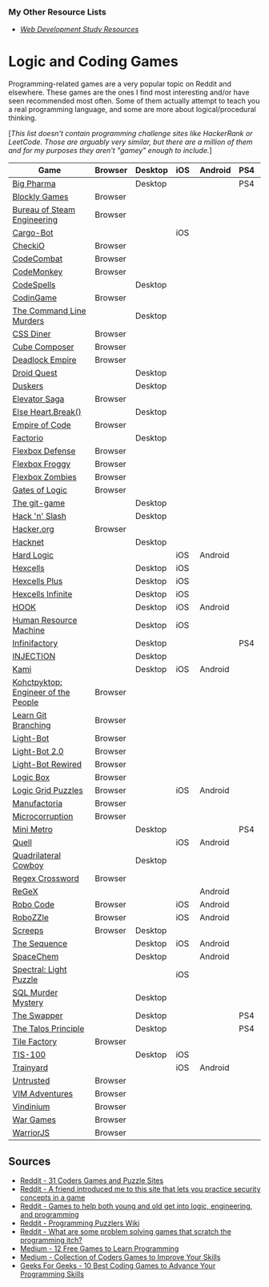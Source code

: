 ### My Other Resource Lists

* *[Web Development Study Resources](https://github.com/dargaCode/WebDevStudyResources/blob/master/README.md)*

# Logic and Coding Games

Programming-related games are a very popular topic on Reddit and elsewhere. These games are the ones I find most interesting and/or have seen recommended most often. Some of them actually attempt to teach you a real programming language, and some are more about logical/procedural thinking. 

\[*This list doesn't contain programming challenge sites like HackerRank or LeetCode. Those are arguably very similar, but there are a million of them and for my purposes they aren't "gamey" enough to include.*\]

<table>
  <thead>
    <tr>
      <th>Game</th>
      <th>Browser</th>
      <th>Desktop</th>
      <th>iOS&nbsp;</th>
      <th>Android</th>
      <th>PS4&nbsp;</th>
    </tr>
  </thead>
  <tbody>
    <tr>
      <td><a href="http://store.steampowered.com/app/344850/">Big Pharma</a></td>
      <td></td>
      <td>Desktop</td>
      <td></td>
      <td></td>
      <td>PS4</td>
    </tr>
    <tr>
      <td><a href="https://blockly-games.appspot.com/?lang=en">Blockly Games</a></td>
      <td>Browser</td>
      <td></td>
      <td></td>
      <td></td>
      <td></td>
    </tr>
    <tr>
      <td><a href="http://www.zachtronics.com/the-bureau-of-steam-engineering/">Bureau of Steam Engineering</a></td>
      <td>Browser</td>
      <td></td>
      <td></td>
      <td></td>
      <td></td>
    </tr>
    <tr>
      <td><a href="http://twolivesleft.com/CargoBot/">Cargo-Bot</a></td>
      <td></td>
      <td></td>
      <td>iOS</td>
      <td></td>
      <td></td>
    </tr>
    <tr>
      <td><a href="https://checkio.org/">CheckiO</a></td>
      <td>Browser</td>
      <td></td>
      <td></td>
      <td></td>
      <td></td>
    </tr>
    <tr>
      <td><a href="https://codecombat.com/play">CodeCombat</a></td>
      <td>Browser</td>
      <td></td>
      <td></td>
      <td></td>
      <td></td>
    </tr>
    <tr>
      <td><a href="https://www.playcodemonkey.com/">CodeMonkey</a></td>
      <td>Browser</td>
      <td></td>
      <td></td>
      <td></td>
      <td></td>
    </tr>
    <tr>
      <td><a href="https://codespells.org/">CodeSpells</a></td>
      <td></td>
      <td>Desktop</td>
      <td></td>
      <td></td>
      <td></td>
    </tr>
    <tr>
      <td><a href="https://www.codingame.com/start">CodinGame</a></td>
      <td>Browser</td>
      <td></td>
      <td></td>
      <td></td>
      <td></td>
    </tr>
    <tr>
      <td><a href="https://github.com/veltman/clmystery">The Command Line Murders</a></td>
      <td></td>
      <td>Desktop</td>
      <td></td>
      <td></td>
      <td></td>
    </tr>
    <tr>
      <td><a href="https://flukeout.github.io/">CSS Diner</a></td>
      <td>Browser</td>
      <td></td>
      <td></td>
      <td></td>
      <td></td>
    </tr>
    <tr>
      <td><a href="http://david-peter.de/cube-composer/">Cube Composer</a></td>
      <td>Browser</td>
      <td></td>
      <td></td>
      <td></td>
      <td></td>
    </tr>
    <tr>
      <td><a href="https://deadlockempire.github.io/">Deadlock Empire</a></td>
      <td>Browser</td>
      <td></td>
      <td></td>
      <td></td>
      <td></td>
    </tr>
    <tr>
      <td><a href="https://sites.google.com/site/droidquest/Home/downloads">Droid Quest</a></td>
      <td></td>
      <td>Desktop</td>
      <td></td>
      <td></td>
      <td></td>
    </tr>
    <tr>
      <td><a href="http://duskers.misfits-attic.com/">Duskers</a></td>
      <td></td>
      <td>Desktop</td>
      <td></td>
      <td></td>
      <td></td>
    </tr>
    <tr>
      <td><a href="http://play.elevatorsaga.com/">Elevator Saga</a></td>
      <td>Browser</td>
      <td></td>
      <td></td>
      <td></td>
      <td></td>
    </tr>
    <tr>
      <td><a href="http://elseheartbreak.com/">Else Heart.Break()</a></td>
      <td></td>
      <td>Desktop</td>
      <td></td>
      <td></td>
      <td></td>
    </tr>
    <tr>
      <td><a href="https://empireofcode.com/">Empire of Code</a></td>
      <td>Browser</td>
      <td></td>
      <td></td>
      <td></td>
      <td></td>
    </tr>
    <tr>
      <td><a href="http://store.steampowered.com/app/427520/">Factorio</a></td>
      <td></td>
      <td>Desktop</td>
      <td></td>
      <td></td>
      <td></td>
    </tr>
    <tr>
      <td><a href="http://www.flexboxdefense.com/">Flexbox Defense</a></td>
      <td>Browser</td>
      <td></td>
      <td></td>
      <td></td>
      <td></td>
    </tr>
    <tr>
      <td><a href="http://flexboxfroggy.com/">Flexbox Froggy</a></td>
      <td>Browser</td>
      <td></td>
      <td></td>
      <td></td>
      <td></td>
    </tr>
    <tr>
      <td><a href="https://mastery.games/flexboxzombies/">Flexbox Zombies</a></td>
      <td>Browser</td>
      <td></td>
      <td></td>
      <td></td>
      <td></td>
    </tr>
    <tr>
      <td><a href="http://www.kongregate.com/games/scriptwelder/gates-of-logic">Gates of Logic</a></td>
      <td>Browser</td>
      <td></td>
      <td></td>
      <td></td>
      <td></td>
    </tr>
    <tr>
      <td><a href="https://www.git-game.com/">The git-game</a></td>
      <td></td>
      <td>Desktop</td>
      <td></td>
      <td></td>
      <td></td>
    </tr>
    <tr>
      <td><a href="http://store.steampowered.com/app/246070/">Hack 'n' Slash</a></td>
      <td></td>
      <td>Desktop</td>
      <td></td>
      <td></td>
      <td></td>
    </tr>
    <tr>
      <td><a href="http://www.hacker.org/">Hacker.org</a></td>
      <td>Browser</td>
      <td></td>
      <td></td>
      <td></td>
      <td></td>
    </tr>
    <tr>
      <td><a href="http://store.steampowered.com/app/365450/">Hacknet</a></td>
      <td></td>
      <td>Desktop</td>
      <td></td>
      <td></td>
      <td></td>
    </tr>
    <tr>
      <td><a href="http://ombgames.com/?p=10">Hard Logic</a></td>
      <td></td>
      <td></td>
      <td>iOS</td>
      <td>Android</td>
      <td></td>
    </tr>
    <tr>
      <td><a href="http://www.matthewbrowngames.com/hexcells.html">Hexcells</a></td>
      <td></td>
      <td>Desktop</td>
      <td>iOS</td>
      <td></td>
      <td></td>
    </tr>
    <tr>
      <td><a href="http://www.matthewbrowngames.com/hexcellsplus.html">Hexcells Plus</a></td>
      <td></td>
      <td>Desktop</td>
      <td>iOS</td>
      <td></td>
      <td></td>
    </tr>
    <tr>
      <td><a href="http://www.matthewbrowngames.com/hexcellsinfinite.html">Hexcells Infinite</a></td>
      <td></td>
      <td>Desktop</td>
      <td>iOS</td>
      <td></td>
      <td></td>
    </tr>
    <tr>
      <td><a href="http://playthehook.com/">HOOK</a></td>
      <td></td>
      <td>Desktop</td>
      <td>iOS</td>
      <td>Android</td>
      <td></td>
    </tr>
    <tr>
      <td><a href="http://store.steampowered.com/app/375820/">Human Resource Machine</a></td>
      <td></td>
      <td>Desktop</td>
      <td>iOS</td>
      <td></td>
      <td></td>
    </tr>
    <tr>
      <td><a href="http://www.zachtronics.com/infinifactory/">Infinifactory</a></td>
      <td></td>
      <td>Desktop</td>
      <td></td>
      <td></td>
      <td>PS4</td>
    </tr>
    <tr>
      <td><a href="https://schilcote.itch.io/injection">INJECTION</a></td>
      <td></td>
      <td>Desktop</td>
      <td></td>
      <td></td>
      <td></td>
    </tr>
    <tr>
      <td><a href="http://www.stateofplaygames.com/work/kami/">Kami</a></td>
      <td></td>
      <td>Desktop</td>
      <td>iOS</td>
      <td>Android</td>
      <td></td>
    </tr>
    <tr>
      <td><a href="http://www.zachtronics.com/kohctpyktop-engineer-of-the-people/">Kohctpyktop: Engineer of the People</a></td>
      <td>Browser</td>
      <td></td>
      <td></td>
      <td></td>
      <td></td>
    </tr>
    <tr>
      <td><a href="http://learngitbranching.js.org/">Learn Git Branching</a></td>
      <td>Browser</td>
      <td></td>
      <td></td>
      <td></td>
      <td></td>
    </tr>
    <tr>
      <td><a href="http://www.kongregate.com/games/Coolio_Niato/light-bot">Light-Bot</a></td>
      <td>Browser</td>
      <td></td>
      <td></td>
      <td></td>
      <td></td>
    </tr>
    <tr>
      <td><a href="http://www.kongregate.com/games/Coolio_Niato/lighbot-2-0">Light-Bot 2.0</a></td>
      <td>Browser</td>
      <td></td>
      <td></td>
      <td></td>
      <td></td>
    </tr>
    <tr>
      <td><a href="http://www.kongregate.com/games/Coolio_Niato/light-bot-rewired">Light-Bot Rewired</a></td>
      <td>Browser</td>
      <td></td>
      <td></td>
      <td></td>
      <td></td>
    </tr>
    <tr>
      <td><a href="https://logicbox.jahooma.com/">Logic Box</a></td>
      <td>Browser</td>
      <td></td>
      <td></td>
      <td></td>
      <td></td>
    </tr>
    <tr>
      <td><a href="https://apps.apple.com/ca/app/logic-grid-puzzles/id919571269">Logic Grid Puzzles</a></td>
      <td>Browser</td>
      <td></td>
      <td>iOS</td>
      <td>Android</td>
      <td></td>
    </tr>
    <tr>
      <td><a href="http://pleasingfungus.com/Manufactoria/">Manufactoria</a></td>
      <td>Browser</td>
      <td></td>
      <td></td>
      <td></td>
      <td></td>
    </tr>
    <tr>
      <td><a href="https://microcorruption.com/">Microcorruption</a></td>
      <td>Browser</td>
      <td></td>
      <td></td>
      <td></td>
      <td></td>
    </tr>
    <tr>
      <td><a href="http://store.steampowered.com/app/287980/">Mini Metro</a></td>
      <td></td>
      <td>Desktop</td>
      <td></td>
      <td></td>
      <td>PS4</td>
    </tr>
    <tr>
      <td><a href="http://www.fallentreegames.com/games/quell/">Quell</a></td>
      <td></td>
      <td></td>
      <td>iOS</td>
      <td>Android</td>
      <td></td>
    </tr>
    <tr>
      <td><a href="http://store.steampowered.com/app/240440/">Quadrilateral Cowboy</a></td>
      <td></td>
      <td>Desktop</td>
      <td></td>
      <td></td>
      <td></td>
    </tr>
    <tr>
      <td><a href="https://regexcrossword.com/">Regex Crossword</a></td>
      <td>Browser</td>
      <td></td>
      <td></td>
      <td></td>
      <td></td>
    </tr>
    <tr>
      <td><a href="https://github.com/phikal/ReGeX">ReGeX</a></td>
      <td></td>
      <td></td>
      <td></td>
      <td>Android</td>
      <td></td>
    </tr>
    <tr>
      <td><a href="http://robozzle.com/">Robo Code</a></td>
      <td>Browser</td>
      <td></td>
      <td>iOS</td>
      <td>Android</td>
      <td></td>
    </tr>
    <tr>
      <td><a href="http://robozzle.com/">RoboZZle</a></td>
      <td>Browser</td>
      <td></td>
      <td>iOS</td>
      <td>Android</td>
      <td></td>
    </tr>
    <tr>
      <td><a href="https://screeps.com/">Screeps</a></td>
      <td>Browser</td>
      <td>Desktop</td>
      <td></td>
      <td></td>
      <td></td>
    </tr>
    <tr>
      <td><a href="http://ombgames.com/?p=5">The Sequence</a></td>
      <td></td>
      <td>Desktop</td>
      <td>iOS</td>
      <td>Android</td>
      <td></td>
    </tr>
    <tr>
      <td><a href="http://www.zachtronics.com/spacechem/">SpaceChem</a></td>
      <td></td>
      <td>Desktop</td>
      <td></td>
      <td>Android</td>
      <td></td>
    </tr>
    <tr>
      <td><a href="http://www.mxplmr.com/">Spectral: Light Puzzle</a></td>
      <td></td>
      <td></td>
      <td>iOS</td>
      <td></td>
      <td></td>
    </tr>
    <tr>
      <td><a href="https://mystery.knightlab.com/">SQL Murder Mystery</a></td>
      <td></td>
      <td>Desktop</td>
      <td></td>
      <td></td>
      <td></td>
    </tr>
    <tr>
      <td><a href="http://facepalmgames.com/the-swapper/">The Swapper</a></td>
      <td></td>
      <td>Desktop</td>
      <td></td>
      <td></td>
      <td>PS4</td>
    </tr>
    <tr>
      <td><a href="http://store.steampowered.com/app/257510/?snr=1_5_1100__1100">The Talos Principle</a></td>
      <td></td>
      <td>Desktop</td>
      <td></td>
      <td></td>
      <td>PS4</td>
    </tr>
    <tr>
      <td><a href="http://www.kongregate.com/games/duerig/tile-factory">Tile Factory</a></td>
      <td>Browser</td>
      <td></td>
      <td></td>
      <td></td>
      <td></td>
    </tr>
    <tr>
      <td><a href="http://www.zachtronics.com/tis-100/">TIS-100</a></td>
      <td></td>
      <td>Desktop</td>
      <td>iOS</td>
      <td></td>
      <td></td>
    </tr>
    <tr>
      <td><a href="http://www.trainyard.ca/">Trainyard</a></td>
      <td></td>
      <td></td>
      <td>iOS</td>
      <td>Android</td>
      <td></td>
    </tr>
    <tr>
      <td><a href="https://alexnisnevich.github.io/untrusted/">Untrusted</a></td>
      <td>Browser</td>
      <td></td>
      <td></td>
      <td></td>
      <td></td>
    </tr>
    <tr>
      <td><a href="http://vim-adventures.com/">VIM Adventures</a></td>
      <td>Browser</td>
      <td></td>
      <td></td>
      <td></td>
      <td></td>
    </tr>
    <tr>
      <td><a href="http://vindinium.org/">Vindinium</a></td>
      <td>Browser</td>
      <td></td>
      <td></td>
      <td></td>
      <td></td>
    </tr>
    <tr>
      <td><a href="http://overthewire.org/wargames/">War Games</a></td>
      <td>Browser</td>
      <td></td>
      <td></td>
      <td></td>
      <td></td>
    </tr>
    <tr>
      <td><a href="https://github.com/olistic/warriorjs">WarriorJS</a></td>
      <td>Browser</td>
      <td></td>
      <td></td>
      <td></td>
      <td></td>
    </tr>
  </tbody>
</table>

## Sources

* [Reddit - 31 Coders Games and Puzzle Sites](https://www.reddit.com/r/learnprogramming/comments/43upct/31_coders_games_and_puzzle_sites/)
* [Reddit - A friend introduced me to this site that lets you practice security concepts in a game](https://www.reddit.com/r/learnprogramming/comments/3p6osw/a_friend_introduced_me_to_this_site_yesterday/)
* [Reddit - Games to help both young and old get into logic, engineering, and programming](https://www.reddit.com/r/learnprogramming/comments/46rmv6/games_to_help_both_young_and_old_get_into_logic/)
* [Reddit - Programming Puzzlers Wiki](https://www.reddit.com/r/ProgrammingPuzzlers/wiki/index)
* [Reddit - What are some problem solving games that scratch the programming itch?](https://www.reddit.com/r/learnprogramming/comments/3vtk96/what_are_some_problem_solving_games_that_scratch/)
* [Medium - 12 Free Games to Learn Programming](https://medium.mybridge.co/12-free-resources-learn-to-code-while-playing-games-f7333043de11#.dgkp2ihra)
* [Medium - Collection of Coders Games to Improve Your Skills](https://medium.com/@ipestov/collection-of-coders-games-to-improve-your-skills-9ea02906d73#.23xou33gm)
* [Geeks For Geeks - 10 Best Coding Games to Advance Your Programming Skills](https://www.geeksforgeeks.org/10-best-coding-games-to-advance-your-programming-skills/)
